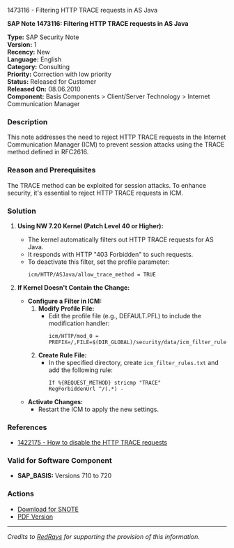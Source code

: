 1473116 - Filtering HTTP TRACE requests in AS Java

**SAP Note 1473116: Filtering HTTP TRACE requests in AS Java**

**Type:** SAP Security Note  
**Version:** 1  
**Recency:** New  
**Language:** English  
**Category:** Consulting  
**Priority:** Correction with low priority  
**Status:** Released for Customer  
**Released On:** 08.06.2010  
**Component:** Basis Components > Client/Server Technology > Internet Communication Manager

### Description
This note addresses the need to reject HTTP TRACE requests in the Internet Communication Manager (ICM) to prevent session attacks using the TRACE method defined in RFC2616.

### Reason and Prerequisites
The TRACE method can be exploited for session attacks. To enhance security, it's essential to reject HTTP TRACE requests in ICM.

### Solution
1. **Using NW 7.20 Kernel (Patch Level 40 or Higher):**
   - The kernel automatically filters out HTTP TRACE requests for AS Java.
   - It responds with HTTP "403 Forbidden" to such requests.
   - To deactivate this filter, set the profile parameter:
     ```
     icm/HTTP/ASJava/allow_trace_method = TRUE
     ```

2. **If Kernel Doesn't Contain the Change:**
   - **Configure a Filter in ICM:**
     1. **Modify Profile File:**
        - Edit the profile file (e.g., DEFAULT.PFL) to include the modification handler:
          ```
          icm/HTTP/mod_0 = PREFIX=/,FILE=$(DIR_GLOBAL)/security/data/icm_filter_rules.txt
          ```
     2. **Create Rule File:**
        - In the specified directory, create `icm_filter_rules.txt` and add the following rule:
          ```
          If %{REQUEST_METHOD} stricmp "TRACE"
          RegForbiddenUrl ^/(.*) -
          ```
   - **Activate Changes:**
     - Restart the ICM to apply the new settings.

### References
- [1422175 - How to disable the HTTP TRACE requests](https://me.sap.com/notes/1422175)

### Valid for Software Component
- **SAP_BASIS:** Versions 710 to 720

### Actions
- [Download for SNOTE](https://notesdownloads.sap.com/note/0040000017038232017)
- [PDF Version](https://userapps.support.sap.com/sap/support/sfm/notes/print/0001473116?language=en-US&token=E771DCCC6248DC8E0184594DE0692A23)

---

*Credits to [RedRays](https://redrays.io) for supporting the provision of this information.*